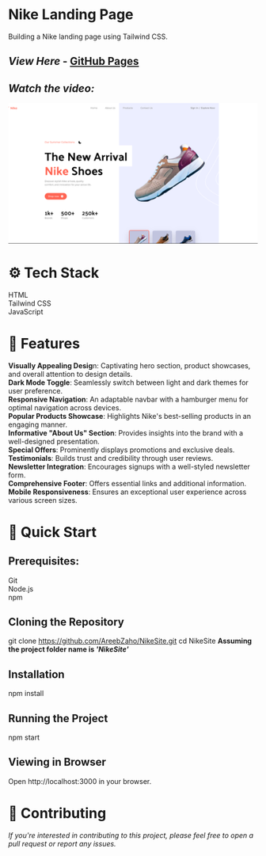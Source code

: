 # Nike Landing Page
Building a Nike landing page using Tailwind CSS.

## _View Here_ - [GitHub Pages](https://areebzaho.github.io/NikeSite/)
## _Watch the video:_
[![Video Link](/src/assets/images/SiteSS.png)](https://youtu.be/FECHI5V6xZE?si=cV9Yzh4uGihUiqM2)  

# ⚙️ Tech Stack
HTML  
Tailwind CSS  
JavaScript

# 🔋 Features
**Visually Appealing Desig**n: Captivating hero section, product showcases, and overall attention to design details.  
**Dark Mode Toggle**: Seamlessly switch between light and dark themes for user preference.  
**Responsive Navigation**: An adaptable navbar with a hamburger menu for optimal navigation across devices.  
**Popular Products Showcase**: Highlights Nike's best-selling products in an engaging manner.  
**Informative "About Us" Section**: Provides insights into the brand with a well-designed presentation.  
**Special Offers**: Prominently displays promotions and exclusive deals.  
**Testimonials**: Builds trust and credibility through user reviews.  
**Newsletter Integration**: Encourages signups with a well-styled newsletter form.  
**Comprehensive Footer**: Offers essential links and additional information.  
**Mobile Responsiveness**: Ensures an exceptional user experience across various screen sizes.  

# 🤸 Quick Start

## Prerequisites:
Git  
Node.js  
npm  

## Cloning the Repository
git clone https://github.com/AreebZaho/NikeSite.git
cd NikeSite  **Assuming the project folder name is _'NikeSite'_**

## Installation
npm install 

## Running the Project
npm start 

## Viewing in Browser
Open http://localhost:3000 in your browser. 

# 🤝 Contributing
_If you're interested in contributing to this project, please feel free to open a pull request or report any issues._

